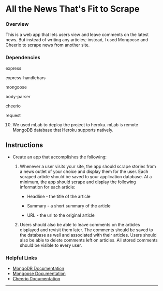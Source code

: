 # All the News That's Fit to Scrape

### Overview

This is a web app that lets users view and leave comments on the latest news. But instead of writing any articles; instead, I used Mongoose and Cheerio to scrape news from another site.

### Dependencies

express

express-handlebars

mongoose

body-parser

cheerio

request



10. We used mLab to deploy the project to heroku. mLab is remote MongoDB database that Heroku supports natively. 

## Instructions

* Create an app that accomplishes the following:

  1. Whenever a user visits your site, the app should scrape stories from a news outlet of your choice and display them for the user. Each scraped article should be saved to your application database. At a minimum, the app should scrape and display the following information for each article:

     * Headline - the title of the article

     * Summary - a short summary of the article

     * URL - the url to the original article


  2. Users should also be able to leave comments on the articles displayed and revisit them later. The comments should be saved to the database as well and associated with their articles. Users should also be able to delete comments left on articles. All stored comments should be visible to every user.


### Helpful Links

* [MongoDB Documentation](https://docs.mongodb.com/manual/)
* [Mongoose Documentation](http://mongoosejs.com/docs/api.html)
* [Cheerio Documentation](https://github.com/cheeriojs/cheerio)

- - -
